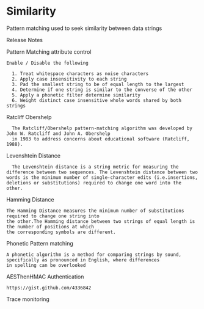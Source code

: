 # Similarity
Pattern matching used to seek similarity between data strings

Release Notes

  Pattern Matching attribute control
  
    Enable / Disable the following
    
      1. Treat whitespace characters as noise characters
      2. Apply case insensitivity to each string
      3. Pad the smallest string to be of equal length to the largest
      4. Determine if one string is similar to the converse of the other
      5. Apply a phonetic filter determine similarity
      6. Weight distinct case insensitive whole words shared by both strings
    
  Ratcliff Obershelp
  
      The Ratcliff/Obershelp pattern-matching algorithm was developed by John W. Ratcliff and John A. Obershelp 
      in 1983 to address concerns about educational software (Ratcliff, 1988).

  Levenshtein Distance
  
      The Levenshtein distance is a string metric for measuring the difference between two sequences. The Levenshtein distance between two words is the minimum number of single-character edits (i.e.insertions, deletions or substitutions) required to change one word into the other.
      
  Hamming Distance
  
    The Hamming Distance measures the minimum number of substitutions required to change one string into 
    the other.The Hamming distance between two strings of equal length is the number of positions at which 
    the corresponding symbols are different.
    
  Phonetic Pattern matching 
  
    A phonetic algorithm is a method for comparing strings by sound, specifically as pronounced in English, where differences 
    in spelling can be overlooked
    
  AESThenHMAC Authentication
  
    https://gist.github.com/4336842
  
  Trace monitoring
